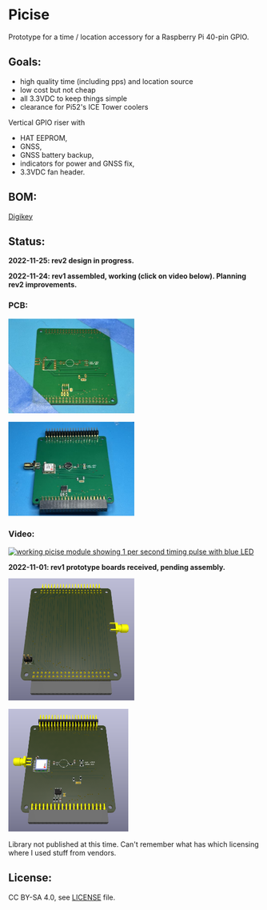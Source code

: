 # Picise

Prototype for a time / location accessory for a Raspberry Pi 40-pin GPIO.

## Goals:

- high quality time (including pps) and location source
- low cost but not cheap
- all 3.3VDC to keep things simple
- clearance for Pi52's ICE Tower coolers

Vertical GPIO riser with 
- HAT EEPROM, 
- GNSS, 
- GNSS battery backup, 
- indicators for power and GNSS fix,
- 3.3VDC fan header.

## BOM:

[Digikey](https://www.digikey.com/short/rnq4tnz8)

## Status:

**2022-11-25: rev2 design in progress.**

**2022-11-24: rev1 assembled, working (click on video below). Planning rev2 improvements.**

### PCB:

<img src="artifacts/rev1%20pcb%201.jpg?raw=true" width=50%><p><img src="artifacts/rev1%20pcb%202.jpg?raw=true" width=50%>

### Video:

[![working picise module showing 1 per second timing pulse with blue LED](https://img.youtube.com/vi/lg2OkTD7_zg/0.jpg)](https://www.youtube.com/shorts/lg2OkTD7_zg)


**2022-11-01: rev1 prototype boards received, pending assembly.**

<img src="artifacts/picise%20front%20render.png?raw=true" width=50%><p><img src="artifacts/picise%20back%20render.png?raw=true" width=47.7%>

Library not published at this time.  Can't remember what has which licensing where I used stuff from vendors.

## License:

CC BY-SA 4.0, see [LICENSE](LICENSE) file.
